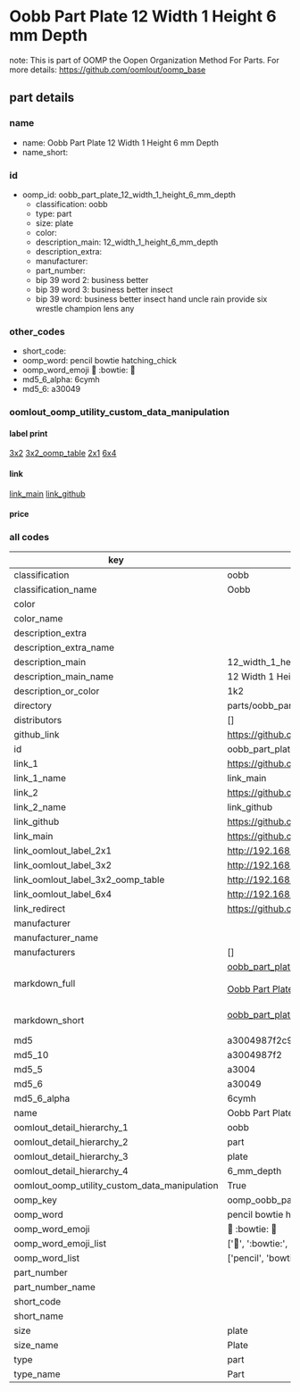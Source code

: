 # Oobb Part Plate 12 Width 1 Height 6 mm Depth  

note: This is part of OOMP the Oopen Organization Method For Parts. For more details: https://github.com/oomlout/oomp_base

##  part details
  







### name
* name: Oobb Part Plate 12 Width 1 Height 6 mm Depth
* name_short: 
### id
* oomp_id: oobb_part_plate_12_width_1_height_6_mm_depth
  * classification: oobb
  * type: part
  * size: plate
  * color: 
  * description_main: 12_width_1_height_6_mm_depth
  * description_extra: 
  * manufacturer: 
  * part_number: 
  * bip 39 word 2: business better
  * bip 39 word 3: business better insect
  * bip 39 word: business better insect hand uncle rain provide six wrestle champion lens any

### other_codes
* short_code: 
* oomp_word: pencil bowtie hatching_chick
* oomp_word_emoji :pencil: :bowtie: :hatching_chick:
* md5_6_alpha: 6cymh
* md5_6: a30049






### oomlout_oomp_utility_custom_data_manipulation
#### label print
[3x2](http://192.168.1.245:1112/?label=oomp%206cymh)
[3x2_oomp_table](http://192.168.1.108:1112/?label=oomp%206cymh)
[2x1](http://192.168.1.242:1112/?label=oomp%206cymh)
[6x4](http://192.168.1.55:1112/?label=oomp%206cymh)    

#### link

[link_main](https://github.com/oomlout/oomlout_oomp_version_1_messy/tree/main/parts/oobb_part_plate_12_width_1_height_6_mm_depth) [link_github](https://github.com/oomlout/oomlout_oomp_version_1_messy/tree/main/parts/oobb_part_plate_12_width_1_height_6_mm_depth)                             

#### price







### all codes 
| key | value |  
| --- | --- |  
| classification | oobb |  
| classification_name | Oobb |  
| color |  |  
| color_name |  |  
| description_extra |  |  
| description_extra_name |  |  
| description_main | 12_width_1_height_6_mm_depth |  
| description_main_name | 12 Width 1 Height 6 mm Depth |  
| description_or_color | 1k2 |  
| directory | parts/oobb_part_plate_12_width_1_height_6_mm_depth |  
| distributors | [] |  
| github_link | https://github.com/oomlout/oomlout_oomp_part_src/tree/main/parts/oobb_part_plate_12_width_1_height_6_mm_depth |  
| id | oobb_part_plate_12_width_1_height_6_mm_depth |  
| link_1 | https://github.com/oomlout/oomlout_oomp_version_1_messy/tree/main/parts/oobb_part_plate_12_width_1_height_6_mm_depth |  
| link_1_name | link_main |  
| link_2 | https://github.com/oomlout/oomlout_oomp_version_1_messy/tree/main/parts/oobb_part_plate_12_width_1_height_6_mm_depth |  
| link_2_name | link_github |  
| link_github | https://github.com/oomlout/oomlout_oomp_version_1_messy/tree/main/parts/oobb_part_plate_12_width_1_height_6_mm_depth |  
| link_main | https://github.com/oomlout/oomlout_oomp_version_1_messy/tree/main/parts/oobb_part_plate_12_width_1_height_6_mm_depth |  
| link_oomlout_label_2x1 | http://192.168.1.242:1112/?label=oomp%206cymh |  
| link_oomlout_label_3x2 | http://192.168.1.245:1112/?label=oomp%206cymh |  
| link_oomlout_label_3x2_oomp_table | http://192.168.1.108:1112/?label=oomp%206cymh |  
| link_oomlout_label_6x4 | http://192.168.1.55:1112/?label=oomp%206cymh |  
| link_redirect | https://github.com/oomlout/oomlout_oomp_version_1_messy/tree/main/parts/oobb_part_plate_12_width_1_height_6_mm_depth |  
| manufacturer |  |  
| manufacturer_name |  |  
| manufacturers | [] |  
| markdown_full | [oobb_part_plate_12_width_1_height_6_mm_depth](none)<br>[](none)<br>[Oobb Part Plate 12 Width 1 Height 6 Mm Depth](none)<br><br> |  
| markdown_short | [oobb_part_plate_12_width_1_height_6_mm_depth](none)<br><br> |  
| md5 | a3004987f2c9d59ec476468cea0560f8 |  
| md5_10 | a3004987f2 |  
| md5_5 | a3004 |  
| md5_6 | a30049 |  
| md5_6_alpha | 6cymh |  
| name | Oobb Part Plate 12 Width 1 Height 6 mm Depth |  
| oomlout_detail_hierarchy_1 | oobb |  
| oomlout_detail_hierarchy_2 | part |  
| oomlout_detail_hierarchy_3 | plate |  
| oomlout_detail_hierarchy_4 | 6_mm_depth |  
| oomlout_oomp_utility_custom_data_manipulation | True |  
| oomp_key | oomp_oobb_part_plate_12_width_1_height_6_mm_depth |  
| oomp_word | pencil bowtie hatching_chick |  
| oomp_word_emoji | :pencil: :bowtie: :hatching_chick: |  
| oomp_word_emoji_list | [':pencil:', ':bowtie:', ':hatching_chick:'] |  
| oomp_word_list | ['pencil', 'bowtie', 'hatching_chick'] |  
| part_number |  |  
| part_number_name |  |  
| short_code |  |  
| short_name |  |  
| size | plate |  
| size_name | Plate |  
| type | part |  
| type_name | Part |  
